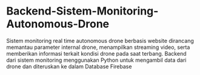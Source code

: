 # Backend-Sistem-Monitoring-Autonomous-Drone
Sistem monitoring real time autonomous drone berbasis website dirancang memantau parameter internal drone, menampilkan streaming video, serta memberikan informasi terkait kondisi drone pada saat terbang. Backend dari sistem monitoring menggunakan Python untuk mengambil data dari drone dan diteruskan ke dalam Database Firebase
